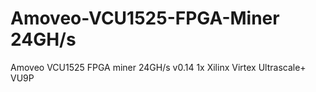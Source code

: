 # Amoveo-VCU1525-FPGA-Miner 24GH/s
Amoveo VCU1525 FPGA miner 24GH/s v0.14
1x Xilinx Virtex Ultrascale+ VU9P
